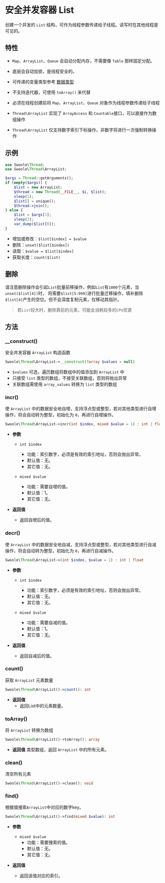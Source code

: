 # 安全并发容器 List

创建一个并发的 `List` 结构，可作为线程参数传递给子线程。读写时在其他线程是可见的。

## 特性
- `Map`、`ArrayList`、`Queue` 会自动分配内存，不需要像 `Table` 那样固定分配。

- 底层会自动加锁，是线程安全的。

- 可传递的变量类型参考 [数据类型](thread/transfer.md)

- 不支持迭代器，可使用 `toArray()` 来代替

- 必须在线程创建前将 `Map`、`ArrayList`、`Queue` 对象作为线程参数传递给子线程

- `Thread\ArrayList` 实现了 `ArrayAccess` 和 `Countable`接口，可以直接作为数组操作

- `Thread\ArrayList` 仅支持数字索引下标操作，非数字将进行一次强制转换操作

## 示例
```php
use Swoole\Thread;
use Swoole\Thread\ArrayList;

$args = Thread::getArguments();
if (empty($args)) {
    $list = new ArrayList;
    $thread = new Thread(__FILE__, $i, $list);
    sleep(1);
    $list[] = unique();
    $thread->join();
} else {
    $list = $args[1];
    sleep(2);
    var_dump($list[0]);
}
```

- 增加或修改：`$list[$index] = $value`
- 删除：`unset($list[$index])`
- 读取：`$value = $list[$index]`
- 获取长度：`count($list)`

## 删除
请注意删除操作会引起`List`批量前移操作，例如`List`有`1000`个元素，当`unset($list[4])`时，
将需要`$list[5:999]`进行批量迁移操作，填补删除`$list[4]`产生的空位。但不会深度复制元素，仅移动其指针。

> 若`List`较大时，删除靠前的元素，可能会消耗较多的`CPU`资源

## 方法

### __construct()
安全并发容器 `ArrayList` 构造函数

```php
Swoole\Thread\ArrayList->__construct(?array $values = null)
```

- `$values` 可选，遍历数组将数组中的值添加到 `ArrayList` 中
- 只接受 `list` 类型的数组，不接受关联数组，否则将抛出异常
- 关联数组需使用 `array_values` 转换为 `list` 类型的数组

### incr()
使 `ArrayList` 中的数据安全地自增，支持浮点型或整型，若对其他类型进行自增操作，将会自动转为整型，初始化为 `0`，再进行自增操作。

```php
Swoole\Thread\ArrayList->incr(int $index, mixed $value = 1) : int | float
```

* **参数**
    * `int $index`
        * 功能：索引数字，必须是有效的索引地址，否则会抛出异常。
        * 默认值：无。
        * 其它值：无。

    * `mixed $value`
        * 功能：需要自增的值。
        * 默认值：1。
        * 其它值：无。

* **返回值**
    * 返回自增后的值。

### decr()
使 `ArrayList` 中的数据安全地自减，支持浮点型或整型，若对其他类型进行自减操作，将会自动转为整型，初始化为 `0`，再进行自减操作。

```php
Swoole\Thread\ArrayList->(int $index, $value = 1) : int | float
```

* **参数**
    * `int $index`
        * 功能：索引数字，必须是有效的索引地址，否则会抛出异常。
        * 默认值：无。
        * 其它值：无。

    * `mixed $value`
        * 功能：需要自减的值。
        * 默认值：1。
        * 其它值：无。

* **返回值**
    * 返回自减后的值。

### count()
获取 `ArrayList` 元素数量

```php
Swoole\Thread\ArrayList()->count(): int
```

* **返回值**
    * 返回List中的元素数量。

### toArray()
将 `ArrayList` 转换为数组

```php
Swoole\Thread\ArrayList()->toArray(): array
```

* **返回值** 类型数组，返回 `ArrayList` 中的所有元素。

### clean()
清空所有元素

```php
Swoole\Thread\ArrayList()->clean(): void
```

### find()
根据值搜索`ArrayList`中对应的数字key。

```php
Swoole\Thread\ArrayList()->find(mixed $value): int
```
* **参数**
    * `mixed $value`
        * 功能：需要搜索的值。
        * 默认值：无。
        * 其它值：无。

* **返回值**
    * 返回该值对应的索引。
